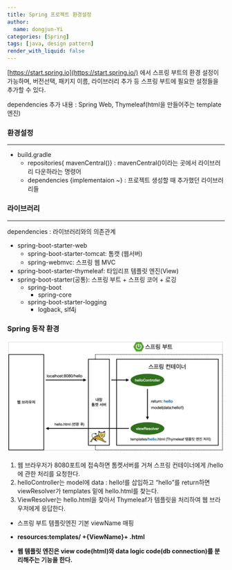 ```yaml
---
title: Spring 프로젝트 환경설정
author:
  name: dongjun-Yi
categories: [Spring]
tags: [java, design pattern]
render_with_liquid: false
---
```

[https://start.spring.io](https://start.spring.io/) 에서 스프링 부트의 환경 설정이 가능하며, 버전선택, 패키지 이름, 라이브러리 추가 등 스프링 부트에 필요한 설정들을 추가할 수 있다.

dependencies 추가 내용 : Spring Web, Thymeleaf(html을 만들어주는 template 엔진)

### **환경설정**

---

- build.gradle
    - repositories{ mavenCentral()} : mavenCentral()이라는 곳에서 라이브러리 다운하라는 명령어
    - dependencies {implementaion ~} : 프로젝트 생성할 때 추가했던 라이브러리들

### **라이브러리**

---

dependencies : 라이브러리와의 의존관계

- spring-boot-starter-web
    - spring-boot-starter-tomcat: 톰캣 (웹서버)
    - spring-webmvc: 스프링 웹 MVC
- spring-boot-starter-thymeleaf: 타임리프 템플릿 엔진(View)
- spring-boot-starter(공통): 스프링 부트 + 스프링 코어 + 로깅
    - spring-boot
        - spring-core
    - spring-boot-starter-logging
        - logback, slf4j

### **Spring 동작 환경**

![Untitled.png](/assets/images/SpringProjectSetting/Untitled.png)

1. 웹 브라우저가 8080포트에 접속하면 톰켓서버를 거쳐 스프링 컨테이너에게 /hello에 관한 처리를 요청한다.
2. helloController는 model에 data : hello!를 삽입하고 “hello”를 return하면 viewResolver가 templates 밑에 hello.html를 찾는다.
3. ViewResolver는 hello.html을 찾아서 Thymeleaf가 템플릿을 처리하여 웹 브라우저에게 응답한다.
- 스프링 부트 템플릿엔진 기본 viewName 매핑
- **resources:templates/ +{ViewName}+ .html**

- **웹 템플릿 엔진은 view code(html)와 data logic code(db connection)를 분리해주는 기능을 한다.**